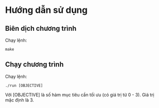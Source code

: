 # Hướng dẫn sử dụng

## Biên dịch chương trình
Chạy lệnh:

    make

## Chạy chương trình
Chạy lệnh:

    ./run [OBJECTIVE]

Với [OBJECTIVE] là số hàm mục tiêu cần tối ưu (có giá trị từ 0 - 3). Giá trị
mặc định là 3.

